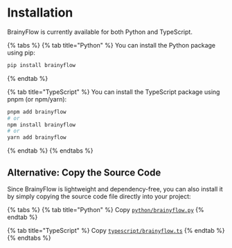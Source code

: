 # Installation

BrainyFlow is currently available for both Python and TypeScript.

{% tabs %}
{% tab title="Python" %}
You can install the Python package using pip:

```bash
pip install brainyflow
```

{% endtab %}

{% tab title="TypeScript" %}
You can install the TypeScript package using pnpm (or npm/yarn):

```bash
pnpm add brainyflow
# or
npm install brainyflow
# or
yarn add brainyflow
```

{% endtab %}
{% endtabs %}

## Alternative: Copy the Source Code

Since BrainyFlow is lightweight and dependency-free, you can also install it by simply copying the source code file directly into your project:

{% tabs %}
{% tab title="Python" %}
Copy [`python/brainyflow.py`](https://github.com/zvictor/BrainyFlow/blob/main/python/brainyflow.py)
{% endtab %}

{% tab title="TypeScript" %}
Copy [`typescript/brainyflow.ts`](https://github.com/zvictor/BrainyFlow/blob/main/typescript/brainyflow.ts)
{% endtab %}
{% endtabs %}
